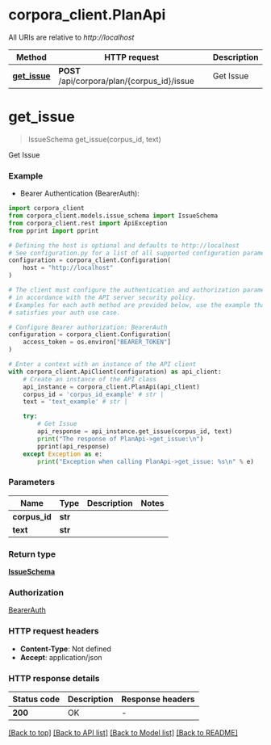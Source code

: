 # corpora_client.PlanApi

All URIs are relative to *http://localhost*

Method | HTTP request | Description
------------- | ------------- | -------------
[**get_issue**](PlanApi.md#get_issue) | **POST** /api/corpora/plan/{corpus_id}/issue | Get Issue


# **get_issue**
> IssueSchema get_issue(corpus_id, text)

Get Issue

### Example

* Bearer Authentication (BearerAuth):

```python
import corpora_client
from corpora_client.models.issue_schema import IssueSchema
from corpora_client.rest import ApiException
from pprint import pprint

# Defining the host is optional and defaults to http://localhost
# See configuration.py for a list of all supported configuration parameters.
configuration = corpora_client.Configuration(
    host = "http://localhost"
)

# The client must configure the authentication and authorization parameters
# in accordance with the API server security policy.
# Examples for each auth method are provided below, use the example that
# satisfies your auth use case.

# Configure Bearer authorization: BearerAuth
configuration = corpora_client.Configuration(
    access_token = os.environ["BEARER_TOKEN"]
)

# Enter a context with an instance of the API client
with corpora_client.ApiClient(configuration) as api_client:
    # Create an instance of the API class
    api_instance = corpora_client.PlanApi(api_client)
    corpus_id = 'corpus_id_example' # str | 
    text = 'text_example' # str | 

    try:
        # Get Issue
        api_response = api_instance.get_issue(corpus_id, text)
        print("The response of PlanApi->get_issue:\n")
        pprint(api_response)
    except Exception as e:
        print("Exception when calling PlanApi->get_issue: %s\n" % e)
```



### Parameters


Name | Type | Description  | Notes
------------- | ------------- | ------------- | -------------
 **corpus_id** | **str**|  | 
 **text** | **str**|  | 

### Return type

[**IssueSchema**](IssueSchema.md)

### Authorization

[BearerAuth](../README.md#BearerAuth)

### HTTP request headers

 - **Content-Type**: Not defined
 - **Accept**: application/json

### HTTP response details

| Status code | Description | Response headers |
|-------------|-------------|------------------|
**200** | OK |  -  |

[[Back to top]](#) [[Back to API list]](../README.md#documentation-for-api-endpoints) [[Back to Model list]](../README.md#documentation-for-models) [[Back to README]](../README.md)

